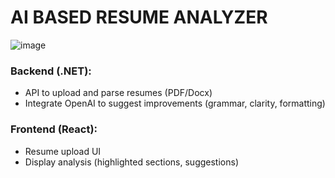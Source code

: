 # AI BASED RESUME ANALYZER

![image](https://github.com/user-attachments/assets/3b3e4cd7-1ba0-4817-a104-eb1c80ec4375)

### Backend (.NET):
- API to upload and parse resumes (PDF/Docx)
- Integrate OpenAI to suggest improvements (grammar, clarity, formatting)

### Frontend (React):
- Resume upload UI
- Display analysis (highlighted sections, suggestions)
